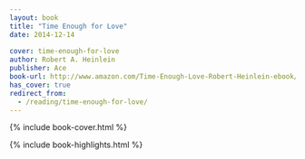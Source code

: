 ```yaml
---
layout: book
title: "Time Enough for Love"
date: 2014-12-14
 
cover: time-enough-for-love
author: Robert A. Heinlein
publisher: Ace
book-url: http://www.amazon.com/Time-Enough-Love-Robert-Heinlein-ebook/dp/B004IYITXE/
has_cover: true
redirect_from:
  - /reading/time-enough-for-love/
---
```

{% include book-cover.html %}

{% include book-highlights.html %}
